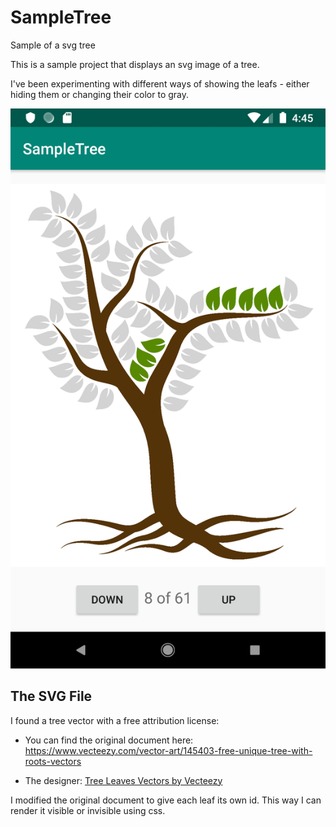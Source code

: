 # SampleTree
Sample of a svg tree

This is a sample project that displays an svg image of a tree.  

I've been experimenting with different ways of showing the leafs - either hiding them or changing their color to gray.

![Screenshot of Sample Tree application](screenshot.png)


## The SVG File

I found a tree vector with a free attribution license:

* You can find the original document here:
https://www.vecteezy.com/vector-art/145403-free-unique-tree-with-roots-vectors

* The designer:
<a href="https://www.vecteezy.com/free-vector/tree-leaves">Tree Leaves Vectors by Vecteezy</a>

I modified the original document to give each leaf its own id. This way I can render it visible or invisible using css.
